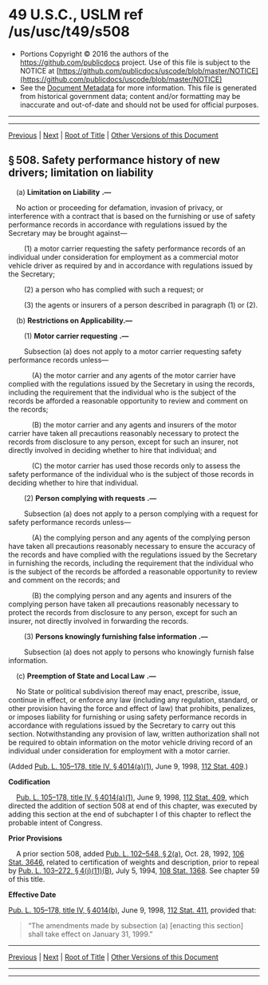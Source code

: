---
---

# 49 U.S.C., USLM ref /us/usc/t49/s508

* Portions Copyright © 2016 the authors of the https://github.com/publicdocs project.
  Use of this file is subject to the NOTICE at [https://github.com/publicdocs/uscode/blob/master/NOTICE](https://github.com/publicdocs/uscode/blob/master/NOTICE)
* See the [Document Metadata](././../../../../../..//README.md) for more information.
  This file is generated from historical government data; content and/or formatting may be inaccurate and out-of-date and should not be used for official purposes.

----------
----------

[Previous](./../../../../../..//us/usc/t49/stI/ch5/schI/m__us_usc_t49_s507.md) | [Next](./../../../../../..//us/usc/t49/stI/ch5/schII/m__us_usc_t49_stI_ch5_schII.md) | [Root of Title](./../../../../../../) | [Other Versions of this Document](https://publicdocs.github.io/go/links?ns=uslm&ref=%2Fus%2Fusc%2Ft49%2Fs508)

## § 508. Safety performance history of new drivers; limitation on liability

    (a)  __Limitation on Liability__  __.—__ 

    No action or proceeding for defamation, invasion of privacy, or interference with a contract that is based on the furnishing or use of safety performance records in accordance with regulations issued by the Secretary may be brought against—

        (1) a motor carrier requesting the safety performance records of an individual under consideration for employment as a commercial motor vehicle driver as required by and in accordance with regulations issued by the Secretary;

        (2) a person who has complied with such a request; or

        (3) the agents or insurers of a person described in paragraph (1) or (2).

    (b) __Restrictions on Applicability.—__ 

        (1)  __Motor carrier requesting__  __.—__ 

        Subsection (a) does not apply to a motor carrier requesting safety performance records unless—

            (A) the motor carrier and any agents of the motor carrier have complied with the regulations issued by the Secretary in using the records, including the requirement that the individual who is the subject of the records be afforded a reasonable opportunity to review and comment on the records;

            (B) the motor carrier and any agents and insurers of the motor carrier have taken all precautions reasonably necessary to protect the records from disclosure to any person, except for such an insurer, not directly involved in deciding whether to hire that individual; and

            (C) the motor carrier has used those records only to assess the safety performance of the individual who is the subject of those records in deciding whether to hire that individual.

        (2)  __Person complying with requests__  __.—__ 

        Subsection (a) does not apply to a person complying with a request for safety performance records unless—

            (A) the complying person and any agents of the complying person have taken all precautions reasonably necessary to ensure the accuracy of the records and have complied with the regulations issued by the Secretary in furnishing the records, including the requirement that the individual who is the subject of the records be afforded a reasonable opportunity to review and comment on the records; and

            (B) the complying person and any agents and insurers of the complying person have taken all precautions reasonably necessary to protect the records from disclosure to any person, except for such an insurer, not directly involved in forwarding the records.

        (3)  __Persons knowingly furnishing false information__  __.—__ 

        Subsection (a) does not apply to persons who knowingly furnish false information.

    (c)  __Preemption of State and Local Law__  __.—__ 

    No State or political subdivision thereof may enact, prescribe, issue, continue in effect, or enforce any law (including any regulation, standard, or other provision having the force and effect of law) that prohibits, penalizes, or imposes liability for furnishing or using safety performance records in accordance with regulations issued by the Secretary to carry out this section. Notwithstanding any provision of law, written authorization shall not be required to obtain information on the motor vehicle driving record of an individual under consideration for employment with a motor carrier.

(Added [Pub. L. 105–178, title IV, § 4014(a)(1)][/us/pl/105/178/s4014/a/1], June 9, 1998, [112 Stat. 409][/us/stat/112/409].)

 __Codification__ 

    [Pub. L. 105–178, title IV, § 4014(a)(1)][/us/pl/105/178/s4014/a/1], June 9, 1998, [112 Stat. 409][/us/stat/112/409], which directed the addition of section 508 at end of this chapter, was executed by adding this section at the end of subchapter I of this chapter to reflect the probable intent of Congress.

 __Prior Provisions__ 

    A prior section 508, added [Pub. L. 102–548, § 2(a)][/us/pl/102/548/s2/a], Oct. 28, 1992, [106 Stat. 3646][/us/stat/106/3646], related to certification of weights and description, prior to repeal by [Pub. L. 103–272, § 4(j)(11)(B)][/us/pl/103/272/s4/j/11/B], July 5, 1994, [108 Stat. 1368][/us/stat/108/1368]. See chapter 59 of this title.

 __Effective Date__ 

[Pub. L. 105–178, title IV, § 4014(b)][/us/pl/105/178/s4014/b], June 9, 1998, [112 Stat. 411][/us/stat/112/411], provided that: 

> “The amendments made by subsection (a) \[enacting this section\] shall take effect on January 31, 1999.”

----------

[Previous](./../../../../../..//us/usc/t49/stI/ch5/schI/m__us_usc_t49_s507.md) | [Next](./../../../../../..//us/usc/t49/stI/ch5/schII/m__us_usc_t49_stI_ch5_schII.md) | [Root of Title](./../../../../../../) | [Other Versions of this Document](https://publicdocs.github.io/go/links?ns=uslm&ref=%2Fus%2Fusc%2Ft49%2Fs508)

----------
----------

[/us/pl/105/178/s4014/a/1]: https://publicdocs.github.io/go/links?ns=uslm&ref=%2Fus%2Fpl%2F105%2F178%2Fs4014%2Fa%2F1
[/us/stat/112/409]: https://publicdocs.github.io/go/links?ns=uslm&ref=%2Fus%2Fstat%2F112%2F409
[/us/pl/105/178/s4014/a/1]: https://publicdocs.github.io/go/links?ns=uslm&ref=%2Fus%2Fpl%2F105%2F178%2Fs4014%2Fa%2F1
[/us/stat/112/409]: https://publicdocs.github.io/go/links?ns=uslm&ref=%2Fus%2Fstat%2F112%2F409
[/us/pl/102/548/s2/a]: https://publicdocs.github.io/go/links?ns=uslm&ref=%2Fus%2Fpl%2F102%2F548%2Fs2%2Fa
[/us/stat/106/3646]: https://publicdocs.github.io/go/links?ns=uslm&ref=%2Fus%2Fstat%2F106%2F3646
[/us/pl/103/272/s4/j/11/B]: https://publicdocs.github.io/go/links?ns=uslm&ref=%2Fus%2Fpl%2F103%2F272%2Fs4%2Fj%2F11%2FB
[/us/stat/108/1368]: https://publicdocs.github.io/go/links?ns=uslm&ref=%2Fus%2Fstat%2F108%2F1368
[/us/pl/105/178/s4014/b]: https://publicdocs.github.io/go/links?ns=uslm&ref=%2Fus%2Fpl%2F105%2F178%2Fs4014%2Fb
[/us/stat/112/411]: https://publicdocs.github.io/go/links?ns=uslm&ref=%2Fus%2Fstat%2F112%2F411


